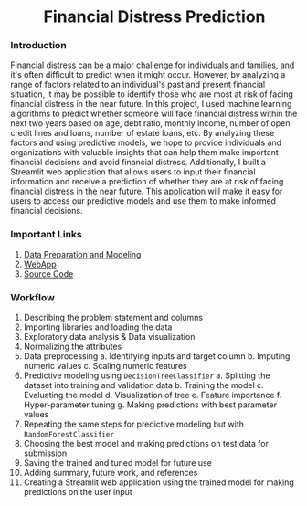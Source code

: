 <h1 align='center'>Financial Distress Prediction</h1>

### Introduction
Financial distress can be a major challenge for individuals and families, and it's often difficult to predict when it might occur. However, by analyzing a range of factors related to an individual's past and present financial situation, it may be possible to identify those who are most at risk of facing financial distress in the near future. In this project, I used machine learning algorithms to predict whether someone will face financial distress within the next two years based on age, debt ratio, monthly income, number of open credit lines and loans, number of estate loans, etc. By analyzing these factors and using predictive models, we hope to provide individuals and organizations with valuable insights that can help them make important financial decisions and avoid financial distress. Additionally, I built a Streamlit web application that allows users to input their financial information and receive a prediction of whether they are at risk of facing financial distress in the near future. This application will make it easy for users to access our predictive models and use them to make informed financial decisions.

### Important Links
1. [Data Preparation and Modeling](https://github.com/prasadposture/Financial-Distress-Prediction/blob/main/Financial%20Distress%20Prediction.ipynb)
2. [WebApp](https://prasadposture-financial-distress-prediction-fdp-7abgw6.streamlit.app/)
3. [Source Code](https://github.com/prasadposture/Financial-Distress-Prediction/blob/main/FDP.py)

### Workflow
1. Describing the problem statement and columns
2. Importing libraries and loading the data
3. Exploratory data analysis & Data visualization
4. Normalizing the attributes
5. Data preprocessing
   a. Identifying inputs and target column
   b. Imputing numeric values
   c. Scaling numeric features
6. Predictive modeling using `DecisionTreeClassifier`
   a. Splitting the dataset into training and validation data
   b. Training the model
   c. Evaluating the model
   d. Visualization of tree
   e. Feature importance
   f. Hyper-parameter tuning
   g. Making predictions with best parameter values
7. Repeating the same steps for predictive modeling but with `RandomForestClassifier`
8. Choosing the best model and making predictions on test data for submission
9. Saving the trained and tuned model for future use
10. Adding summary, future work, and references
11. Creating a Streamlit web application using the trained model for making predictions on the user input
